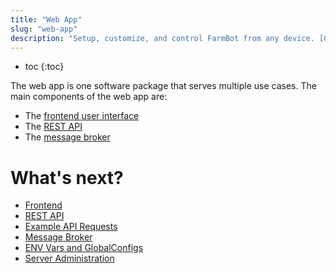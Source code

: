 ```yaml
---
title: "Web App"
slug: "web-app"
description: "Setup, customize, and control FarmBot from any device. [GitHub repository](https://github.com/FarmBot/Farmbot-Web-App)."
---
```


* toc
{:toc}

The web app is one software package that serves multiple use cases. The main components of the web app are:

 * The [frontend user interface](web-app/frontend.md)
 * The [REST API](web-app/rest-api.md)
 * The [message broker](../docs/message-broker.md)

# What's next?

 * [Frontend](web-app/frontend.md)
 * [REST API](web-app/rest-api.md)
 * [Example API Requests](web-app/api-docs.md)
 * [Message Broker](../docs/message-broker.md)
 * [ENV Vars and GlobalConfigs](web-app/env-vars-and-globalconfigs.md)
 * [Server Administration](web-app/server-admin.md)
